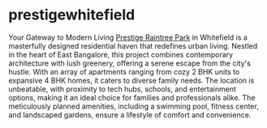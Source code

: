 # prestigewhitefield
Your Gateway to Modern Living
<a href="https://www.prestigeraintreepark.live">Prestige Raintree Park</a> in Whitefield is a masterfully designed residential haven that redefines urban living. Nestled in the heart of East Bangalore, this project combines contemporary architecture with lush greenery, offering a serene escape from the city's hustle. With an array of apartments ranging from cozy 2 BHK units to expansive 4 BHK homes, it caters to diverse family needs. The location is unbeatable, with proximity to tech hubs, schools, and entertainment options, making it an ideal choice for families and professionals alike. The meticulously planned amenities, including a swimming pool, fitness center, and landscaped gardens, ensure a lifestyle of comfort and convenience.
